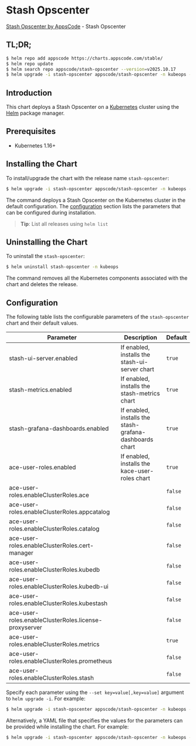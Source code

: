 # Stash Opscenter

[Stash Opscenter by AppsCode](https://github.com/stashed) - Stash Opscenter

## TL;DR;

```bash
$ helm repo add appscode https://charts.appscode.com/stable/
$ helm repo update
$ helm search repo appscode/stash-opscenter --version=v2025.10.17
$ helm upgrade -i stash-opscenter appscode/stash-opscenter -n kubeops --create-namespace --version=v2025.10.17
```

## Introduction

This chart deploys a Stash Opscenter on a [Kubernetes](http://kubernetes.io) cluster using the [Helm](https://helm.sh) package manager.

## Prerequisites

- Kubernetes 1.16+

## Installing the Chart

To install/upgrade the chart with the release name `stash-opscenter`:

```bash
$ helm upgrade -i stash-opscenter appscode/stash-opscenter -n kubeops --create-namespace --version=v2025.10.17
```

The command deploys a Stash Opscenter on the Kubernetes cluster in the default configuration. The [configuration](#configuration) section lists the parameters that can be configured during installation.

> **Tip**: List all releases using `helm list`

## Uninstalling the Chart

To uninstall the `stash-opscenter`:

```bash
$ helm uninstall stash-opscenter -n kubeops
```

The command removes all the Kubernetes components associated with the chart and deletes the release.

## Configuration

The following table lists the configurable parameters of the `stash-opscenter` chart and their default values.

|                       Parameter                       |                       Description                       |      Default       |
|-------------------------------------------------------|---------------------------------------------------------|--------------------|
| stash-ui-server.enabled                               | If enabled, installs the stash-ui-server chart          | <code>true</code>  |
| stash-metrics.enabled                                 | If enabled, installs the stash-metrics chart            | <code>true</code>  |
| stash-grafana-dashboards.enabled                      | If enabled, installs the stash-grafana-dashboards chart | <code>true</code>  |
| ace-user-roles.enabled                                | If enabled, installs the kace-user-roles chart          | <code>true</code>  |
| ace-user-roles.enableClusterRoles.ace                 |                                                         | <code>false</code> |
| ace-user-roles.enableClusterRoles.appcatalog          |                                                         | <code>false</code> |
| ace-user-roles.enableClusterRoles.catalog             |                                                         | <code>false</code> |
| ace-user-roles.enableClusterRoles.cert-manager        |                                                         | <code>false</code> |
| ace-user-roles.enableClusterRoles.kubedb              |                                                         | <code>false</code> |
| ace-user-roles.enableClusterRoles.kubedb-ui           |                                                         | <code>false</code> |
| ace-user-roles.enableClusterRoles.kubestash           |                                                         | <code>false</code> |
| ace-user-roles.enableClusterRoles.license-proxyserver |                                                         | <code>false</code> |
| ace-user-roles.enableClusterRoles.metrics             |                                                         | <code>true</code>  |
| ace-user-roles.enableClusterRoles.prometheus          |                                                         | <code>false</code> |
| ace-user-roles.enableClusterRoles.stash               |                                                         | <code>false</code> |


Specify each parameter using the `--set key=value[,key=value]` argument to `helm upgrade -i`. For example:

```bash
$ helm upgrade -i stash-opscenter appscode/stash-opscenter -n kubeops --create-namespace --version=v2025.10.17 --set -- generate from values file --
```

Alternatively, a YAML file that specifies the values for the parameters can be provided while
installing the chart. For example:

```bash
$ helm upgrade -i stash-opscenter appscode/stash-opscenter -n kubeops --create-namespace --version=v2025.10.17 --values values.yaml
```
